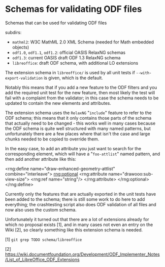 # Schemas for validating ODF files

Schemas that can be used for validating ODF files

subdirs:

- `mathml2`: W3C MathML 2.0 XML Schema (needed for Math embedded objects)
- `odf1.0`, `odf1.1`, `odf1.2`: official OASIS RelaxNG schemas
- `odf1.3`: current OASIS draft ODF 1.3 RelaxNG schema
- `libreoffice`: draft ODF schema, with additional LO extensions

The extension schema in `libreoffice/` is used by all unit tests if
`--with-export-validation` is given, which is the default.

Notably this means that if you add a new feature to the ODF filters and you add
the required unit test for the new feature, then most likely the test will fail
with a complaint from the validator; in this case the schema needs to be
updated to contain the new elements and attributes.

The extension schema uses the `RelaxNG` "`include`" feature to refer to the ODF
schema; this means that it only contains those parts of the schema that
actually need to be changed - this works well in many cases because the ODF
schema is quite well structured with many named patterns, but unfortunately
there are a few places where that isn't the case and large chunks needed to be
copied to override them.

In the easy case, to add an attribute you just want to search for the
corresponding element, which will have a "`foo-attlist`" named pattern, and then
add another attribute like this:

  <rng:define name="draw-enhanced-geometry-attlist" combine="interleave">
    <rng:optional>
      <rng:attribute name="drawooo:sub-view-size">
        <rng:ref name="string"/>
      </rng:attribute>
    </rng:optional>
  </rng:define>

Currently only the features that are actually exported in the unit tests have
been added to the schema; there is still some work to do here to add
everything; the crashtesting script also does ODF validation of all files and
now also uses the custom schema.

Unfortunately it turned out that there are a lot of extensions already for
which no proposal exists [1], and in many cases not even an entry on the Wiki
[2], so clearly something like this extension schema is needed.

[1] `git grep TODO schema/libreoffice`

[2] <https://wiki.documentfoundation.org/Development/ODF_Implementer_Notes/List_of_LibreOffice_ODF_Extensions>

